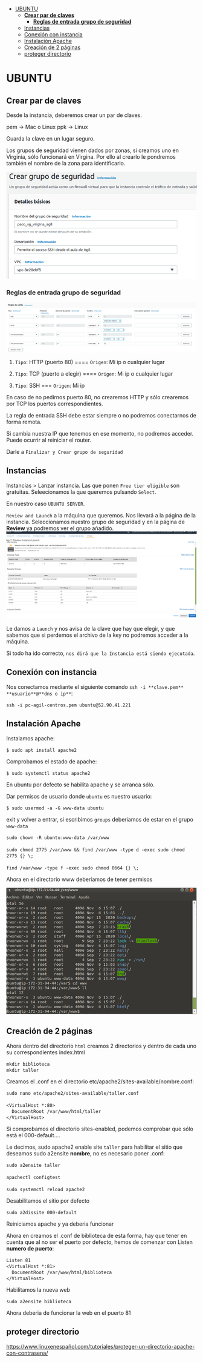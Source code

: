 - [UBUNTU](#ubuntu)
  - [**Crear par de claves**](#crear-par-de-claves)
    - [**Reglas de entrada grupo de seguridad**](#reglas-de-entrada-grupo-de-seguridad)
  - [Instancias](#instancias)
  - [Conexión con instancia](#conexión-con-instancia)
  - [Instalación Apache](#instalación-apache)
  - [Creación de 2 páginas](#creación-de-2-páginas)
  - [proteger directorio](#proteger-directorio)

# UBUNTU

## **Crear par de claves**

Desde la instancia, deberemos crear un par de claves.

pem -> Mac o Linux
ppk -> Linux

Guarda la clave en un lugar seguro.

>
Los grupos de seguridad vienen dados por zonas, si creamos uno en Virginia, sólo funcionará en Virgina. Por ello al crearlo le pondremos también el nombre de la zona para identificarlo.

![imagen](img/captura-1.png)



### **Reglas de entrada grupo de seguridad**

![imagen](img/captura-7.png)
1. `Tipo`: HTTP (puerto 80) ==== `Origen`: Mi ip o cualquier lugar

2. `Tipo`: TCP (puerto a elegir) ==== `Origen`: Mi ip o cualquier lugar

3. `Tipo`: SSH === `Origen`: Mi ip

En caso de no pedirnos puerto 80, no crearemos HTTP y sólo crearemos por TCP los puertos correspondientes.

La regla de entrada SSH debe estar siempre o no podremos conectarnos de forma remota.

Si cambia nuestra IP que tenemos en ese momento, no podremos acceder.
Puede ocurrir al reiniciar el router.

Darle a `Finalizar y Crear grupo de seguridad`




## Instancias
Instancias > Lanzar instancia. Las que ponen `Free tier eligible` son gratuitas.
Seleecionamos la que queremos pulsando `Select`.

En nuestro caso `UBUNTU SERVER`.

`Review and Launch` a la máquina que queremos.
Nos llevará a la página de la instancia.
Seleccionamos nuestro grupo de seguridad y en la página de **Review** ya podremos ver el grupo añadido.
![image](img/captura-2.png)

Le damos a `Launch` y nos avisa de la clave que hay que elegir, y que sabemos que si perdemos el archivo de la key no podremos acceder a la máquina.

Si todo ha ido correcto, `nos dirá que la Instancia está siendo ejecutada`.


## Conexión con instancia

Nos conectamos mediante el siguiente comando `ssh -i **clave.pem** **usuario**@**dns o ip**`:
~~~
ssh -i pc-agil-centros.pem ubuntu@52.90.41.221
~~~

## Instalación Apache

Instalamos apache:
~~~
$ sudo apt install apache2
~~~

Comprobamos el estado de apache:

~~~
$ sudo systemctl status apache2
~~~

En ubuntu por defecto se habilita apache y se arranca sólo.


Dar permisos de usuario donde `ubuntu` es nuestro usuario:
~~~
$ sudo usermod -a -G www-data ubuntu
~~~
exit y volver a entrar, si escribimos `groups` deberiamos de estar en el grupo `www-data`

~~~
sudo chown -R ubuntu:www-data /var/www

sudo chmod 2775 /var/www && find /var/www -type d -exec sudo chmod 2775 {} \;

find /var/www -type f -exec sudo chmod 0664 {} \;
~~~
Ahora en el directorio www deberiamos de tener permisos

![imagen](img/captura-8.png)


## Creación de 2 páginas

Ahora dentro del directorio `html` creamos 2 directorios y dentro de cada uno su correspondientes index.html
~~~
mkdir biblioteca
mkdir taller
~~~

Creamos el .conf en el directorio etc/apache2/sites-available/nombre.conf:

~~~
sudo nano etc/apache2/sites-available/taller.conf

<VirtualHost *:80>
  DocumentRoot /var/www/html/taller
</VirtualHost>

~~~
Si comprobamos el directorio sites-enabled, podemos comprobar que sólo está el 000-default....

Le decimos, sudo apache2 enable site `taller` para habilitar el sitio que deseamos sudo a2ensite **nombre**, no es necesario poner .conf:
~~~
sudo a2ensite taller

apachectl configtest

sudo systemctl reload apache2
~~~


Desabilitamos el sitio por defecto
~~~
sudo a2dissite 000-default
~~~
Reiniciamos apache y ya deberia funcionar

Ahora en creamos el .conf de biblioteca de esta forma, hay que tener en cuenta que al no ser el puerto por defecto, hemos de comenzar con Listen **numero de puerto**:

~~~
Listen 81
<VirtualHost *:81>
  DocumentRoot /var/www/html/biblioteca
</VirtualHost>
~~~
Habilitamos la nueva web
~~~
sudo a2ensite biblioteca
~~~

Ahora deberia de funcionar la web en el puerto 81


## proteger directorio
https://www.linuxenespañol.com/tutoriales/proteger-un-directorio-apache-con-contrasena/

